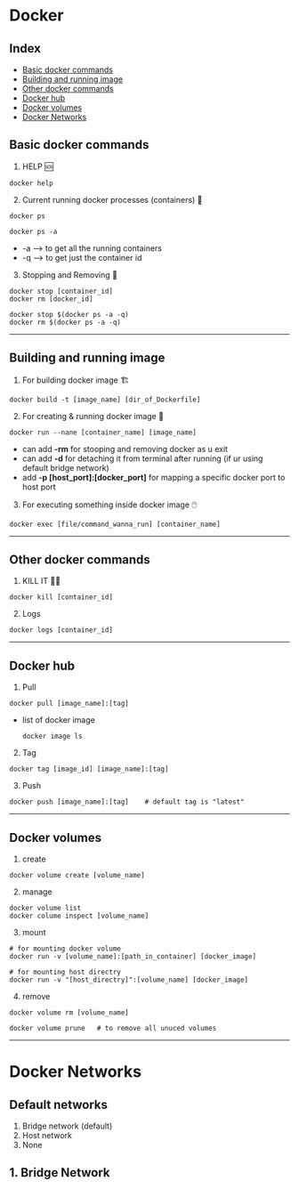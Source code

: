 Docker
=====


## Index
- [Basic docker commands](#Basic-docker-commands)
- [Building and running image](#building-and-running-image)
- [Other docker commands](#other-docker-commands)
- [Docker hub](#docker-hub)
- [Docker volumes](#docker-volumes)
- [Docker Networks](#docker-networks)

## Basic docker commands

1. HELP 🆘
```
docker help
```

2. Current running docker processes (containers) 🏃
```
docker ps

docker ps -a
```
- -a  -->  to get all the running containers
- -q  -->  to get just the container id

3. Stopping and Removing 🛑
```
docker stop [container_id]
docker rm [docker_id]
``` 

```
docker stop $(docker ps -a -q)
docker rm $(docker ps -a -q)
```
----


## Building and running image

1. For building docker image 🏗️
```
docker build -t [image_name] [dir_of_Dockerfile]
```

2. For creating & running docker image 🏃
```
docker run --nane [container_name] [image_name]
```

- can add **-rm** for stooping and removing docker as u exit
- can add **-d** for detaching it from terminal after running (if ur using default bridge network)
- add **-p [host_port]:[docker_port]** for mapping a specific docker port to host port

3. For executing something inside docker image 🖱️
```
docker exec [file/command_wanna_run] [container_name]
```
----


## Other docker commands

1. KILL IT 🔪💀
```
docker kill [container_id]
```

2. Logs
```
docker logs [container_id]
```
----


## Docker hub
1. Pull
```
docker pull [image_name]:[tag]
````
- list of docker image
    ```
    docker image ls
    ```

2. Tag
```
docker tag [image_id] [image_name]:[tag]
```

3. Push
```
docker push [image_name]:[tag]    # default tag is "latest"
```
----


## Docker volumes
1. create
```
docker volume create [volume_name]
```
2. manage
 ```
docker volume list
docker colume inspect [volume_name]
```

3. mount
```
# for mounting docker volume 
docker run -v [volume_name]:[path_in_container] [docker_image]

# for mounting host directry
docker run -v "[host_directry]":[volume_name] [docker_image]
```

4. remove
```
docker volume rm [volume_name]

docker volume prune   # to remove all unuced volumes
```
----


Docker Networks
=====
## Default networks
1. Bridge network (default)
2. Host network
3. None

## 1. Bridge Network





